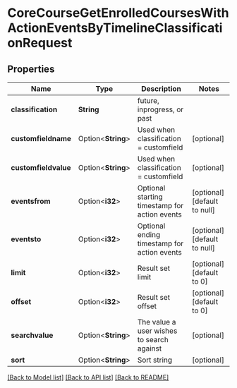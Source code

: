 # CoreCourseGetEnrolledCoursesWithActionEventsByTimelineClassificationRequest

## Properties

Name | Type | Description | Notes
------------ | ------------- | ------------- | -------------
**classification** | **String** | future, inprogress, or past | 
**customfieldname** | Option<**String**> | Used when classification = customfield | [optional]
**customfieldvalue** | Option<**String**> | Used when classification = customfield | [optional]
**eventsfrom** | Option<**i32**> | Optional starting timestamp for action events | [optional][default to null]
**eventsto** | Option<**i32**> | Optional ending timestamp for action events | [optional][default to null]
**limit** | Option<**i32**> | Result set limit | [optional][default to 0]
**offset** | Option<**i32**> | Result set offset | [optional][default to 0]
**searchvalue** | Option<**String**> | The value a user wishes to search against | [optional]
**sort** | Option<**String**> | Sort string | [optional]

[[Back to Model list]](../README.md#documentation-for-models) [[Back to API list]](../README.md#documentation-for-api-endpoints) [[Back to README]](../README.md)


